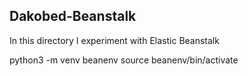 ## Dakobed-Beanstalk

In this directory I experiment with Elastic Beanstalk

python3 -m venv beanenv
source beanenv/bin/activate

